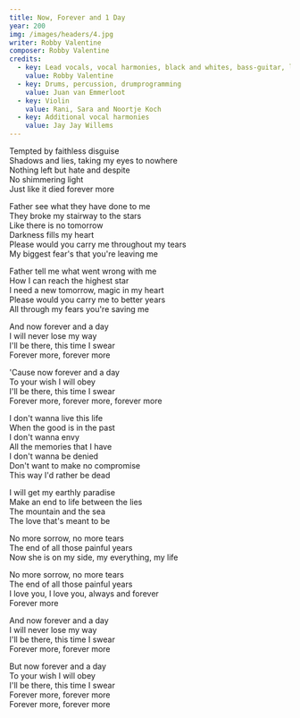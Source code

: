 ```yaml
---
title: Now, Forever and 1 Day
year: 200
img: /images/headers/4.jpg
writer: Robby Valentine
composer: Robby Valentine
credits:
  - key: Lead vocals, vocal harmonies, black and whites, bass-guitar, lead, harmonic, acoustic and rhythm guitars, vocoder, drum programming and other noises.
    value: Robby Valentine
  - key: Drums, percussion, drumprogramming
    value: Juan van Emmerloot
  - key: Violin
    value: Rani, Sara and Noortje Koch
  - key: Additional vocal harmonies
    value: Jay Jay Willems
---
```


<p>Tempted by faithless disguise<br />
Shadows and lies, taking my eyes to nowhere<br />
Nothing left but hate and despite<br />
No shimmering light<br />
Just like it died forever more</p>

<p>Father see what they have done to me<br />
They broke my stairway to the stars<br />
Like there is no tomorrow<br />
Darkness fills my heart<br />
Please would you carry me throughout my tears<br />
My biggest fear's that you're leaving me</p>

<p>Father tell me what went wrong with me<br />
How I can reach the highest star<br />
I need a new tomorrow, magic in my heart<br />
Please would you carry me to better years<br />
All through my fears you're saving me</p>

<p>And now forever and a day<br />
I will never lose my way<br />
I'll be there, this time I swear<br />
Forever more, forever more</p>

<p>'Cause now forever and a day<br />
To your wish I will obey<br />
I'll be there, this time I swear<br />
Forever more, forever more, forever more</p>

<p>I don't wanna live this life<br />
When the good is in the past<br />
I don't wanna envy<br />
All the memories that I have<br />
I don't wanna be denied<br />
Don't want to make no compromise<br />
This way I'd rather be dead</p>

<p>I will get my earthly paradise<br />
Make an end to life between the lies<br />
The mountain and the sea<br />
The love that's meant to be</p>

<p>No more sorrow, no more tears<br />
The end of all those painful years<br />
Now she is on my side, my everything, my life</p>

<p>No more sorrow, no more tears<br />
The end of all those painful years<br />
I love you, I love you, always and forever<br />
Forever more</p>

<p>And now forever and a day<br />
I will never lose my way<br />
I'll be there, this time I swear<br />
Forever more, forever more</p>

<p>But now forever and a day<br />
To your wish I will obey<br />
I'll be there, this time I swear<br />
Forever more, forever more<br />
Forever more, forever more</p>